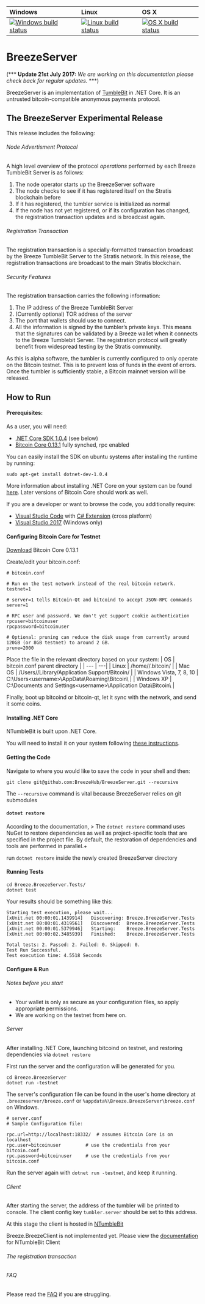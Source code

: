 | Windows | Linux | OS X |
| :---- | :---- | :---- |
[![Windows build status][1]][2] | [![Linux build status][3]][4] | [![OS X build status][5]][6] |

[1]: https://ci.appveyor.com/api/projects/status/2lcwh99pph77qer2?svg=true
[2]: https://ci.appveyor.com/project/BreezeHubAdmin/breezeserver/branch/master
[3]: https://travis-ci.org/BreezeHub/BreezeServer.svg?branch=master
[4]: https://travis-ci.org/BreezeHub/BreezeServer
[5]: https://travis-ci.org/BreezeHub/BreezeServer.svg?branch=master
[6]: https://travis-ci.org/BreezeHub/BreezeServer

# BreezeServer

(*** **Update 21st July 2017:** *We are working on this documentation please check back for regular updates.* ***)

BreezeServer is an implementation of [TumbleBit](http://tumblebit.cash) in .NET Core. It is an untrusted bitcoin-compatible anonymous payments protocol.

## The BreezeServer Experimental Release
This release includes the following:

###### Node Advertisment Protocol

  A high level overview of the protocol *operations* performed by each Breeze TumbleBit Server is as follows:
  1. The node operator starts up the BreezeServer software
  2. The node checks to see if it has registered itself on the Stratis blockchain before
  3. If it has registered, the tumbler service is initialized as normal
  4. If the node has not yet registered, or if its configuration has changed, the registration transaction updates and is broadcast again.

###### Registration Transaction

  The registration transaction is a specially-formatted transaction broadcast by the Breeze TumbleBit Server to the Stratis network. In this release, the registration transactions are broadcast to the main Stratis blockchain.

###### Security Features

  The registration transaction carries the following information:
  1. The IP address of the Breeze TumbleBit Server
  2. (Currently optional) TOR address of the server
  3. The port that wallets should use to connect.
  4. All the information is signed by the tumbler’s private keys. This means that the signatures can be validated by a Breeze wallet when it connects to the Breeze Tumblebit Server. The registration protocol will greatly benefit from widespread testing by the Stratis community.

As this is alpha software, the tumbler is currently configured to only operate on the Bitcoin testnet. This is to prevent loss of funds in the event of errors. Once the tumbler is sufficiently stable, a Bitcoin mainnet version will be released.

## How to Run

#### Prerequisites:

As a user, you will need:
  - [.NET Core SDK 1.0.4](https://github.com/dotnet/core/blob/master/release-notes/download-archives/1.0.4-sdk-download.md) (see below)
  - [Bitcoin Core 0.13.1](https://bitcoin.org/bin/bitcoin-core-0.13.1/) fully synched, rpc enabled

You can easily install the SDK on ubuntu systems after installing the runtime by running:
```
sudo apt-get install dotnet-dev-1.0.4
```
More information about installing .NET Core on your system can be found [here](https://www.microsoft.com/net/core). Later versions of Bitcoin Core should work as well.

If you are a developer or want to browse the code, you additionally require:
  - [Visual Studio Code](https://code.visualstudio.com/) with [C# Extension](https://marketplace.visualstudio.com/items?itemName=ms-vscode.csharp) (cross platform)
  - [Visual Studio 2017](https://www.visualstudio.com/downloads/) (Windows only)

#### Configuring Bitcoin Core for Testnet

[Download](https://bitcoin.org/bin/bitcoin-core-0.13.1/) Bitcoin Core 0.13.1

Create/edit your bitcoin.conf:

```
# bitcoin.conf

# Run on the test network instead of the real bitcoin network.
testnet=1

# server=1 tells Bitcoin-Qt and bitcoind to accept JSON-RPC commands
server=1

# RPC user and password. We don't yet support cookie authentication
rpcuser=bitcoinuser
rpcpassword=bitcoinuser

# Optional: pruning can reduce the disk usage from currently around 120GB (or 8GB testnet) to around 2 GB.
prune=2000
```
Place the file in the relevant directory based on your system:
| OS | bitcoin.conf parent directory |
| --- | ---|
| Linux                   | /home/<username>/.bitcoin/                                     |
| Mac OS                  | /Users/<username>/Library/Application Support/Bitcoin/         |
| Windows Vista, 7, 8, 10 | C:\Users\<username>\AppData\Roaming\Bitcoin\                   |
| Windows XP              | C:\Documents and Settings\<username>\Application Data\Bitcoin\ |

Finally, boot up bitcoind or bitcoin-qt, let it sync with the network, and send it some coins.

#### Installing .NET Core

NTumbleBit is built upon .NET Core.

You will need to install it on your system following [these instructions](https://www.microsoft.com/net/core).

#### Getting the Code

Navigate to where you would like to save the code in your shell and then:
```
git clone git@github.com:BreezeHub/BreezeServer.git --recursive
```
The `--recursive` command is vital because BreezeServer relies on git submodules

#### `dotnet restore`

According to the documentation, > The `dotnet restore` command uses NuGet to restore dependencies as well as project-specific tools that are specified in the project file. By default, the restoration of dependencies and tools are performed in parallel.+

run `dotnet restore` inside the newly created BreezeServer directory

#### Running Tests

```
cd Breeze.BreezeServer.Tests/
dotnet test
```
Your results should be something like this:
```
Starting test execution, please wait...
[xUnit.net 00:00:01.1439914]   Discovering: Breeze.BreezeServer.Tests
[xUnit.net 00:00:01.4319561]   Discovered:  Breeze.BreezeServer.Tests
[xUnit.net 00:00:01.5379946]   Starting:    Breeze.BreezeServer.Tests
[xUnit.net 00:00:02.3485939]   Finished:    Breeze.BreezeServer.Tests

Total tests: 2. Passed: 2. Failed: 0. Skipped: 0.
Test Run Successful.
Test execution time: 4.5518 Seconds
```

#### Configure & Run

###### Notes before you start
- Your wallet is only as secure as your configuration files, so apply appropriate permissions.
- We are working on the testnet from here on.

###### Server
After installing .NET Core, launching bitcoind on testnet, and restoring dependencies via `dotnet restore`

First run the server and the configuration will be generated for you.

```
cd Breeze.BreezeServer
dotnet run -testnet
```
The server's configuration file can be found in the user's home directory at `.breezeserver/breeze.conf` or `%appdata%\Breeze.BreezeServer\breeze.conf` on Windows.

```
# server.conf
# Sample Configuration file:

rpc.url=http://localhost:18332/  # assumes Bitcoin Core is on localhost  
rpc.user=bitcoinuser         # use the credentials from your bitcoin.conf
rpc.password=bitcoinuser     # use the credentials from your bitcoin.conf
```

Run the server again with `dotnet run -testnet`, and keep it running.

###### Client

After starting the server, the address of the tumbler will be printed to console. The client config key `tumbler.server` should be set to this address.

At this stage the client is hosted  in [NTumbleBit](https://github.com/ntumblebit/ntumblebit)

Breeze.BreezeClient is not implemented yet. Please view the [documentation](https://github.com/ntumblebit/ntumblebit/wiki/How-to-Run#the-client) for NTumbleBit Client

###### The registration transaction

###### FAQ
Please read the [FAQ](https://github.com/BreezeHub/BreezeServer/wiki/FAQ) if you are struggling.
